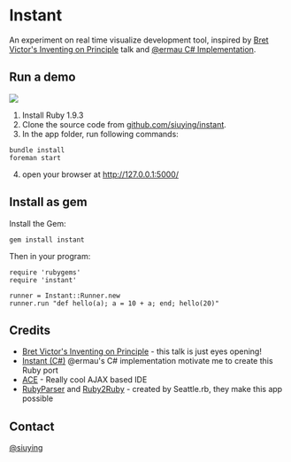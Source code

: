 # Instant

An experiment on real time visualize development tool, inspired by
[Bret Victor's Inventing on Principle](http://vimeo.com/36579366) 
talk and [@ermau  C# Implementation](https://github.com/ermau/Instant).

## Run a demo

![](http://f.cl.ly/items/0m2o252A3n1C032R2s0X/%E8%9E%A2%E5%B9%95%E5%BF%AB%E7%85%A7%202012-04-19%20%E4%B8%8A%E5%8D%8812.23.58.png)

1. Install Ruby 1.9.3
2. Clone the source code from [github.com/siuying/instant](https://github.com/siuying/instant).
3. In the app folder, run following commands:

````
bundle install
foreman start
````

4. open your browser at http://127.0.0.1:5000/

## Install as gem

Install the Gem:

    gem install instant
    
Then in your program:
    
    require 'rubygems'
    require 'instant'
    
    runner = Instant::Runner.new
    runner.run "def hello(a); a = 10 + a; end; hello(20)"

## Credits

- [Bret Victor's Inventing on Principle](http://vimeo.com/36579366) - this talk is just eyes opening!
- [Instant (C#)](https://github.com/ermau/Instant) @ermau's C# implementation motivate me to create this Ruby port
- [ACE](http://ace.ajax.org/) - Really cool AJAX based IDE
- [RubyParser](https://github.com/seattlerb/ruby_parser) and [Ruby2Ruby](https://github.com/seattlerb/ruby2ruby) - created by Seattle.rb, they make this app possible

## Contact

[@siuying](http://twitter.com/siuying)
